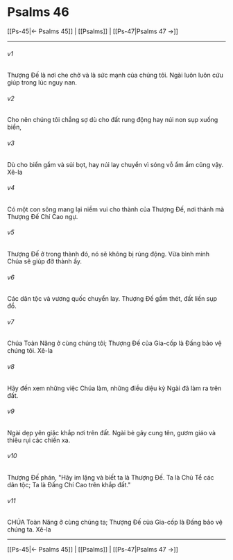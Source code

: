# Psalms 46

[[Ps-45|← Psalms 45]] | [[Psalms]] | [[Ps-47|Psalms 47 →]]
***



###### v1 
Thượng Đế là nơi che chở và là sức mạnh của chúng tôi. Ngài luôn luôn cứu giúp trong lúc nguy nan. 

###### v2 
Cho nên chúng tôi chẳng sợ dù cho đất rung động hay núi non sụp xuống biển, 

###### v3 
Dù cho biển gầm và sủi bọt, hay núi lay chuyển vì sóng vỗ ầm ầm cũng vậy. Xê-la 

###### v4 
Có một con sông mang lại niềm vui cho thành của Thượng Đế, nơi thánh mà Thượng Đế Chí Cao ngự. 

###### v5 
Thượng Đế ở trong thành đó, nó sẽ không bị rúng động. Vừa bình minh Chúa sẽ giúp đỡ thành ấy. 

###### v6 
Các dân tộc và vương quốc chuyển lay. Thượng Đế gầm thét, đất liền sụp đổ. 

###### v7 
Chúa Toàn Năng ở cùng chúng tôi; Thượng Đế của Gia-cốp là Đấng bảo vệ chúng tôi. Xê-la 

###### v8 
Hãy đến xem những việc Chúa làm, những điều diệu kỳ Ngài đã làm ra trên đất. 

###### v9 
Ngài dẹp yên giặc khắp nơi trên đất. Ngài bẻ gãy cung tên, gươm giáo và thiêu rụi các chiến xa. 

###### v10 
Thượng Đế phán, "Hãy im lặng và biết ta là Thượng Đế. Ta là Chủ Tể các dân tộc; Ta là Đấng Chí Cao trên khắp đất." 

###### v11 
CHÚA Toàn Năng ở cùng chúng ta; Thượng Đế của Gia-cốp là Đấng bảo vệ chúng ta. Xê-la

***
[[Ps-45|← Psalms 45]] | [[Psalms]] | [[Ps-47|Psalms 47 →]]
